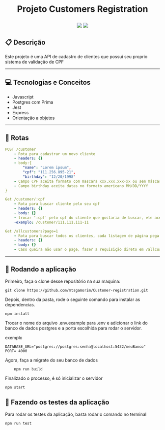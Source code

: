 # <p align = "center"> Projeto Customers Registration </p>

<p align = "center">
   <img src="https://img.shields.io/badge/author-Matheus Amorim-4dae71?style=flat-square" />
   <img src="https://img.shields.io/github/languages/count/mtsgamorim/Customer-registration?color=4dae71&style=flat-square" />
</p>

## :clipboard: Descrição

Este projeto é uma API de cadastro de clientes que possui seu proprio sistema de validação de CPF

---

## :computer: Tecnologias e Conceitos

- Javascript
- Postgres com Prima
- Jest
- Express
- Orientação a objetos

---

## :rocket: Rotas

```yml
POST /customer
    - Rota para cadastrar um novo cliente
    - headers: {}
    - body:{
        "name": "Lorem ipsum",
        "cpf": "111.256.895-21",
        "birthday": "12/20/1998"
    - Campo CPF aceita formato com mascara xxx.xxx.xxx-xx ou sem máscara xxxxxxxxxxx
    - Campo birthday aceita datas no formato americano MM/DD/YYYY
}
```

```yml
Get /customer/:cpf
    - Rota para buscar cliente pelo seu cpf
    - headers: {}
    - body: {}
    - trocar ':cpf' pelo cpf do cliente que gostaria de buscar, ele aceita cpf com máscara xxx.xxx.xxx-xx ou sem xxxxxxxxxxx
    -exemplo: /customer/111.111.111-11


```

```yml
Get /allcustomers?page=1
    - Rota para buscar todos os clientes, cada listagem de página pega os 10 primeiros clientes
    - headers: {}
    - body: {}
    - Caso queira não usar o page, fazer a requisição direto em /allcustomers retorna todos os clientes.
```

---

## 🏁 Rodando a aplicação

Primeiro, faça o clone desse repositório na sua maquina:

```
git clone https://github.com/mtsgamorim/Customer-registration.git
```

Depois, dentro da pasta, rode o seguinte comando para instalar as dependencias.

```
npm install
```

Trocar o nome do arquivo .env.example para .env e adicionar o link do banco de dados postgres e a porta escolhida para rodar o servidor.

exemplo

```
DATABASE_URL="postgres://postgres:senha@localhost:5432/meuBanco"
PORT= 4000
```

Agora, faça a migrate do seu banco de dados

```
    npm run build
```

Finalizado o processo, é só inicializar o servidor

```
npm start
```

## 🏁 Fazendo os testes da aplicação

Para rodar os testes da aplicação, basta rodar o comando no terminal

```
npm run test
```

